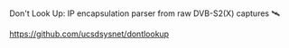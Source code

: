 Don't Look Up: IP encapsulation parser from raw DVB-S2(X) captures 🛰️

https://github.com/ucsdsysnet/dontlookup